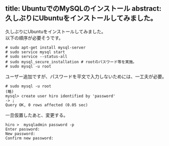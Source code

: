 title: UbuntuでのMySQLのインストール
abstract: 久しぶりにUbuntuをインストールしてみました。
---

久しぶりにUbuntuをインストールしてみました。  
以下の順序が必要そうです。

```
# sudo apt-get install mysql-server
# sudo service mysql start
# sudo service --status-all
# sudo mysql_secure_installation # rootのパスワード等を実施。
# sudo mysql -u root
```

ユーザー追加ですが、パスワードを平文で入力しないためには、一工夫が必要。

```
# sudo mysql -u root 
(略)
mysql> create user hiro identified by 'password'                                                                               -> ;
Query OK, 0 rows affected (0.05 sec)
```

一旦仮置したあと、変更する。

```
hiro >  mysqladmin password -p
Enter password:
New password:
Confirm new password:
```
